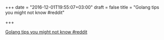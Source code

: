 +++
date = "2016-12-01T19:55:07+03:00"
draft = false
title = "Golang tips you might not know  #reddit"

+++

<p><a href="https://t.co/Pfjpz9EwEz">Golang tips you might not know  #reddit</a></p>
